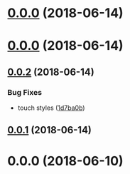 <a name="0.0.0"></a>
# [0.0.0](https://bitbucket.org/vitaliyzolotoy/pillbox/compare/v0.0.2...v0.0.0) (2018-06-14)



<a name="0.0.0"></a>
# [0.0.0](https://bitbucket.org/vitaliyzolotoy/pillbox/compare/v0.0.2...v0.0.0) (2018-06-14)



<a name="0.0.2"></a>
## [0.0.2](https://bitbucket.org/vitaliyzolotoy/pillbox/compare/v0.0.1...v0.0.2) (2018-06-14)


### Bug Fixes

* touch styles ([1d7ba0b](https://bitbucket.org/vitaliyzolotoy/pillbox/commits/1d7ba0b))



<a name="0.0.1"></a>
## [0.0.1](https://bitbucket.org/vitaliyzolotoy/pillbox/compare/v0.0.0...v0.0.1) (2018-06-14)



<a name="0.0.0"></a>
# 0.0.0 (2018-06-10)



